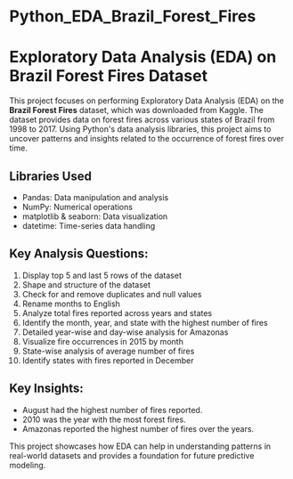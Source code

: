 # Python_EDA_Brazil_Forest_Fires

# Exploratory Data Analysis (EDA) on Brazil Forest Fires Dataset

This project focuses on performing Exploratory Data Analysis (EDA) on the **Brazil Forest Fires** dataset, which was downloaded from Kaggle. The dataset provides data on forest fires across various states of Brazil from 1998 to 2017. Using Python's data analysis libraries, this project aims to uncover patterns and insights related to the occurrence of forest fires over time.

## Libraries Used
- Pandas: Data manipulation and analysis
- NumPy: Numerical operations
- matplotlib & seaborn: Data visualization
- datetime: Time-series data handling

## Key Analysis Questions:
1. Display top 5 and last 5 rows of the dataset
2. Shape and structure of the dataset
3. Check for and remove duplicates and null values
4. Rename months to English
5. Analyze total fires reported across years and states
6. Identify the month, year, and state with the highest number of fires
7. Detailed year-wise and day-wise analysis for Amazonas
8. Visualize fire occurrences in 2015 by month
9. State-wise analysis of average number of fires
10. Identify states with fires reported in December

## Key Insights:
- August had the highest number of fires reported.
- 2010 was the year with the most forest fires.
- Amazonas reported the highest number of fires over the years.

This project showcases how EDA can help in understanding patterns in real-world datasets and provides a foundation for future predictive modeling.
